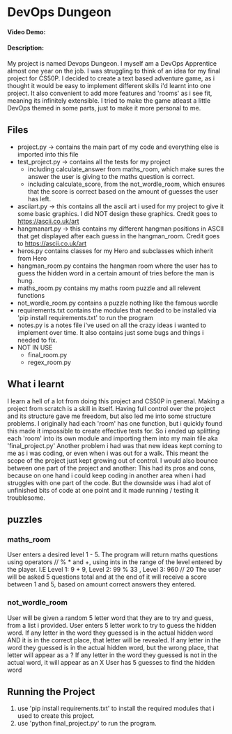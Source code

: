 # DevOps Dungeon
#### Video Demo:  <URL HERE>
#### Description:
My project is named Devops Dungeon. I myself am a DevOps Apprentice almost one year on the job. I was struggling to think of an idea for my final project for CS50P.
I decided to create a text based adventure game, as i thought it would be easy to implement different skills i'd learnt into one project. It also convenient to add more features and 'rooms' as i see fit, meaning its infinitely extensible.
I tried to make the game atleast a little DevOps themed in some parts, just to make it more personal to me.

## Files
+ project.py -> contains the main part of my code and everything else is imported into this file
+ test_project.py -> contains all the tests for my project
  - including calculate_answer from maths_room, which make sures the answer the user is giving to the maths question is correct.
  - including calculate_score, from the not_wordle_room, which ensures that the score is correct based on the amount of guesses the user has left.
+ asciiart.py -> this contains all the ascii art i used for my project to give it some basic graphics. I did NOT design these graphics. Credit goes to https://ascii.co.uk/art
+ hangmanart.py -> this contains my different hangman positions in ASCII that get displayed after each guess in the hangman_room. Credit goes to https://ascii.co.uk/art
+ heros.py contains classes for my Hero and subclasses which inherit from Hero
+ hangman_room.py contains the hangman room where the user has to guess the hidden word in a certain amount of tries before the man is hung.
+ maths_room.py contains my maths room puzzle and all relevent functions
+ not_wordle_room.py contains a puzzle nothing like the famous wordle
+ requirements.txt contains the modules that needed to be installed via 'pip install requirements.txt' to run the program
+ notes.py is a notes file i've used on all the crazy ideas i wanted to implement over time. It also contains just some bugs and things i needed to fix.
+ NOT IN USE
  - final_room.py
  - regex_room.py

## What i learnt
I learn a hell of a lot from doing this project and CS50P in general. Making a project from scratch is a skill in itself. Having full control over the project and its structure gave me freedom, but also led me into some structure problems.
I originally had each 'room' has one function, but i quickly found this made it impossible to create effective tests for. So i ended up splitting each 'room' into its own module and importing them into my main file aka 'final_project.py'
Another problem i had was that new ideas kept coming to me as i was coding, or even when i was out for a walk. This meant the scope of the project just kept growing out of control. I would also bounce between one part of the project and another:
This had its pros and cons, because on one hand i could keep coding in another area when i had struggles with one part of the code. But the downside was i had alot of unfinished bits of code at one point and it made running / testing it troublesome.

## puzzles
### maths_room
User enters a desired level 1 - 5. The program will return maths questions using operators // % * and +, using ints in the range of the level entered by the player. I.E Level 1: 9 + 9, Level 2: 99 % 33 , Level 3: 960 // 20
The user will be asked 5 questions total and at the end of it will receive a score between 1 and 5, based on amount correct answers they entered.

### not_wordle_room
User will be given a random 5 letter word that they are to try and guess, from a list i provided. User enters 5 letter work to try to guess the hidden word.
If any letter in the word they guessed is in the actual hidden word AND it is in the correct place, that letter will be revealed.
If any letter in the word they guessed is in the actual hidden word, but the wrong place, that letter will appear as a ?
If any letter in the word they guessed is not in the actual word, it will appear as an X
User has 5 guesses to find the hidden word


## Running the Project
1. use 'pip install requirements.txt' to install the required modules that i used to create this project.
2. use 'python final_project.py' to run the program.

